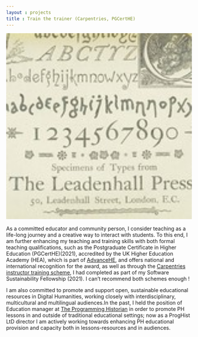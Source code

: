 ```yaml
---
layout : projects
title : Train the trainer (Carpentries, PGCertHE)
---
```


<a href="https://www.flickr.com/photos/britishlibrary/11204248545/in/photolist-i55GK4-hKQE9D-hKRPrH-hKRafL-hKQHuB-hKR7gE-hKN58Y-hKRuJ3-hKRzU3-hKRVGD-hKRars-hKRQyc-hKRU9D-hNzAzX-hKQQdX-i6oP1X-hLoJgw-hKRQMt-hL1n4p-hKRtvw-hKRTHP-i6oQBT-hKQJNP-hKRBzN-hKQCVr-hKQDrr-hKRLWx-hKRynW-hKRSrR-hKQDTt-hKRsH9-hKQLAg-hKQPQn-hKRfHj-hKQNXF-hKQDNZ-hKRTPv-hKR4SS-hKRuTm-hKQCRZ-hKQEz8-hKRPPB-hKRDSJ-hKRBbb-hKR7T1-hKQQCV-i6of7n-hKQEWF-hKRe8A-hKRAmf"> <img src="../images/training.jpg" width="700"/> </a>


As a committed educator and community person, I consider teaching as a life-long journey and a creative way to interact with students. To this end, I am further enhancing my teaching and training skills with both formal teaching qualifications, such as the Postgraduate Certificate in Higher Education (PGCertHE)(2021), accredited by the UK Higher Education Academy (HEA), which is part of <a href="https://www.advance-he.ac.uk/fellowship"> AdvanceHE</a>, and offers national and international recognition for the award, as well as through the <a href="https://carpentries.github.io/instructor-training/">Carpentries instructor training scheme</a>, I had completed as part of my Software Sustainability Fellowship (2021). I can’t recommend both schemes enough !

I am also committed to promote and support open, sustainable educational resources in Digital Humanities, working closely with interdisciplinary, multicultural and multilingual audiences.In the past, I held the position of Education manager at <a href="https://programminghistorian.org">The Programming Historian</a> in order to promote PH lessons in and outside of traditional educational settings; now as a ProgHist LtD director I am actively working towards enhancing PH educational provision and capacity both in lessons-resources and in audiences.               
